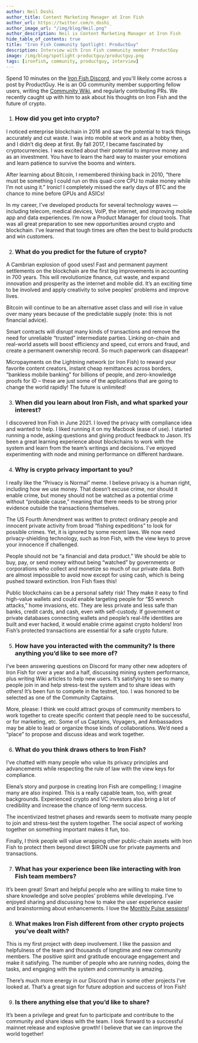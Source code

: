 ```yaml
---
author: Neil Doshi
author_title: Content Marketing Manager at Iron Fish
author_url: https://twitter.com/n_doshi_
author_image_url: "/img/blog/Neil.png"
author_description: Neil is Content Marketing Manager at Iron Fish
hide_table_of_contents: true
title: "Iron Fish Community Spotlight: ProductGuy"
description: Interview with Iron Fish community member ProductGuy
image: /img/blog/spotlight-productguy/productguy.png
tags: [ironfish, community, productguy, interview]
---
```


Spend 10 minutes on the [Iron Fish Discord](https://discord.ironfish.network/), and you'll likely come across a post by ProductGuy. He is an OG community member supporting fellow users, writing the [Community Wiki](https://github.com/iron-fish/ironfish/wiki/Getting-Started), and regularly contributing PRs. We recently caught up with him to ask about his thoughts on Iron Fish and the future of crypto.

1.  ### How did you get into crypto?

I noticed enterprise blockchain in 2016 and saw the potential to track things accurately and cut waste. I was into mobile at work and as a hobby then, and I didn’t dig deep at first. By fall 2017, I became fascinated by cryptocurrencies. I was excited about their potential to improve money and as an investment. You have to learn the hard way to master your emotions and learn patience to survive the booms and winters.

After learning about Bitcoin, I remembered thinking back in 2010, “there must be something I could run on this quad-core CPU to make money while I’m not using it.” Ironic! I completely missed the early days of BTC and the chance to mine before GPUs and ASICs!
  
In my career, I’ve developed products for several technology waves — including telecom, medical devices, VoIP, the internet, and improving mobile app and data experiences. I’m now a Product Manager for cloud tools. That was all great preparation to see new opportunities around crypto and blockchain. I’ve learned that tough times are often the best to build products and win customers.

2.  ### What do you predict for the future of crypto? 

A Cambrian explosion of good uses! Fast and permanent payment settlements on the blockchain are the first big improvements in accounting in 700 years. This will revolutionize finance, cut waste, and expand innovation and prosperity as the internet and mobile did. It’s an exciting time to be involved and apply creativity to solve peoples’ problems and improve lives.
  
Bitcoin will continue to be an alternative asset class and will rise in value over many years because of the predictable supply (note: this is not financial advice).
  
Smart contracts will disrupt many kinds of transactions and remove the need for unreliable “trusted” intermediate parties. Linking on-chain and real-world assets will boost efficiency and speed, cut errors and fraud, and create a permanent ownership record. So much paperwork can disappear!
  
Micropayments on the Lightning network (or Iron Fish) to reward your favorite content creators, instant cheap remittances across borders, “bankless mobile banking” for billions of people, and zero-knowledge proofs for ID – these are just some of the applications that are going to change the world rapidly! The future is unlimited!

3.  ### When did you learn about Iron Fish, and what sparked your interest?

I discovered Iron Fish in June 2021. I loved the privacy with compliance idea and wanted to help. I liked running it on my Macbook (ease of use). I started running a node, asking questions and giving product feedback to Jason. It’s been a great learning experience about blockchains to work with the system and learn from the team’s writings and decisions. I’ve enjoyed experimenting with node and mining performance on different hardware.

4.  ### Why is crypto privacy important to you?

I really like the “Privacy is Normal” meme. I believe privacy is a human right, including how we use money. That doesn’t excuse crime, nor should it enable crime, but money should not be watched as a potential crime without “probable cause,” meaning that there needs to be strong prior evidence outside the transactions themselves.

The US Fourth Amendment was written to protect ordinary people and innocent private activity from broad “fishing expeditions” to look for possible crimes. Yet, it is ignored by some recent laws. We now need privacy-shielding technology, such as Iron Fish, with the view keys to prove your innocence if challenged.

People should not be “a financial and data product.” We should be able to buy, pay, or send money without being “watched” by governments or corporations who collect and monetize so much of our private data. Both are almost impossible to avoid now except for using cash, which is being pushed toward extinction. Iron Fish fixes this!

Public blockchains can be a personal safety risk! They make it easy to find high-value wallets and could enable targeting people for “$5 wrench attacks,” home invasions, etc. They are less private and less safe than banks, credit cards, and cash, even with self-custody. If government or private databases connecting wallets and people’s real-life identities are built and ever hacked, it would enable crime against crypto holders! Iron Fish’s protected transactions are essential for a safe crypto future.

5.  ### How have you interacted with the community? Is there anything you’d like to see more of?
 
I’ve been answering questions on Discord for many other new adopters of Iron Fish for over a year and a half, discussing mining system performance, plus writing Wiki articles to help new users. It’s satisfying to see so many people join in and help stress-test the system and to share ideas with others! It’s been fun to compete in the testnet, too. I was honored to be selected as one of the Community Captains.

More, please: I think we could attract groups of community members to work together to create specific content that people need to be successful, or for marketing, etc. Some of us Captains, Voyagers, and Ambassadors may be able to lead or organize those kinds of collaborations. We’d need a “place” to propose and discuss ideas and work together.

6.  ### What do you think draws others to Iron Fish?
    
I’ve chatted with many people who value its privacy principles and advancements while respecting the rule of law with the view keys for compliance.

Elena’s story and purpose in creating Iron Fish are compelling; I imagine many are also inspired. This is a really capable team, too, with great backgrounds. Experienced crypto and VC investors also bring a lot of credibility and increase the chance of long-term success.

The incentivized testnet phases and rewards seem to motivate many people to join and stress-test the system together. The social aspect of working together on something important makes it fun, too.

Finally, I think people will value wrapping other public-chain assets with Iron Fish to protect them beyond direct $IRON use for private payments and transactions.

7.  ### What has your experience been like interacting with Iron Fish team members?
    
It’s been great! Smart and helpful people who are willing to make time to share knowledge and solve peoples’ problems while developing. I’ve enjoyed sharing and discussing how to make the user experience easier and brainstorming about enhancements. I love the [Monthly Pulse sessions](https://www.youtube.com/@ironfish5278/videos)!

8.  ### What makes Iron Fish different from other crypto projects you’ve dealt with?

This is my first project with deep involvement. I like the passion and helpfulness of the team and thousands of longtime and new community members. The positive spirit and gratitude encourage engagement and make it satisfying. The number of people who are running nodes, doing the tasks, and engaging with the system and community is amazing.

There’s much more energy in our Discord than in some other projects I’ve looked at. That’s a great sign for future adoption and success of Iron Fish!

9.  ### Is there anything else that you’d like to share?
 
It’s been a privilege and great fun to participate and contribute to the community and share ideas with the team. I look forward to a successful mainnet release and explosive growth! I believe that we can improve the world together!
